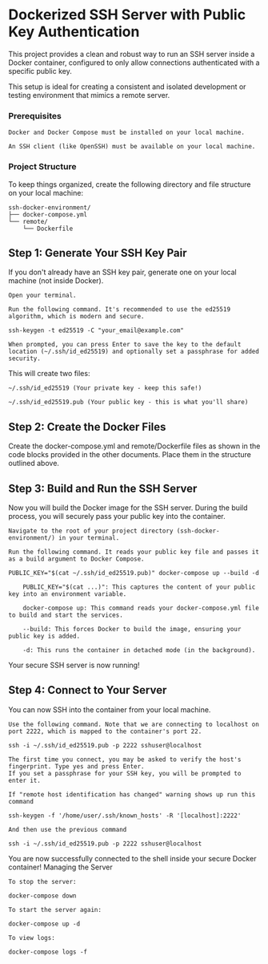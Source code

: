 # Dockerized SSH Server with Public Key Authentication

This project provides a clean and robust way to run an SSH server inside a Docker container, configured to only allow connections authenticated with a specific public key.

This setup is ideal for creating a consistent and isolated development or testing environment that mimics a remote server.

### Prerequisites

    Docker and Docker Compose must be installed on your local machine.

    An SSH client (like OpenSSH) must be available on your local machine.

### Project Structure

To keep things organized, create the following directory and file structure on your local machine:
```
ssh-docker-environment/
├── docker-compose.yml
└── remote/
    └── Dockerfile
```

    
## Step 1: Generate Your SSH Key Pair

If you don't already have an SSH key pair, generate one on your local machine (not inside Docker).

    Open your terminal.

    Run the following command. It's recommended to use the ed25519 algorithm, which is modern and secure.

    ssh-keygen -t ed25519 -C "your_email@example.com"

    When prompted, you can press Enter to save the key to the default location (~/.ssh/id_ed25519) and optionally set a passphrase for added security.

This will create two files:

    ~/.ssh/id_ed25519 (Your private key - keep this safe!)

    ~/.ssh/id_ed25519.pub (Your public key - this is what you'll share)

## Step 2: Create the Docker Files

Create the docker-compose.yml and remote/Dockerfile files as shown in the code blocks provided in the other documents. Place them in the structure outlined above.

## Step 3: Build and Run the SSH Server

Now you will build the Docker image for the SSH server. During the build process, you will securely pass your public key into the container.

    Navigate to the root of your project directory (ssh-docker-environment/) in your terminal.

    Run the following command. It reads your public key file and passes it as a build argument to Docker Compose.

    PUBLIC_KEY="$(cat ~/.ssh/id_ed25519.pub)" docker-compose up --build -d

        PUBLIC_KEY="$(cat ...)": This captures the content of your public key into an environment variable.

        docker-compose up: This command reads your docker-compose.yml file to build and start the services.

        --build: This forces Docker to build the image, ensuring your public key is added.

        -d: This runs the container in detached mode (in the background).

Your secure SSH server is now running!

## Step 4: Connect to Your Server

You can now SSH into the container from your local machine.

    Use the following command. Note that we are connecting to localhost on port 2222, which is mapped to the container's port 22.

    ssh -i ~/.ssh/id_ed25519.pub -p 2222 sshuser@localhost

    The first time you connect, you may be asked to verify the host's fingerprint. Type yes and press Enter.
    If you set a passphrase for your SSH key, you will be prompted to enter it.

    If "remote host identification has changed" warning shows up run this command
    
    ssh-keygen -f '/home/user/.ssh/known_hosts' -R '[localhost]:2222'
    
    And then use the previous command

    ssh -i ~/.ssh/id_ed25519.pub -p 2222 sshuser@localhost



You are now successfully connected to the shell inside your secure Docker container!
Managing the Server

    To stop the server:

    docker-compose down

    To start the server again:

    docker-compose up -d

    To view logs:

    docker-compose logs -f

